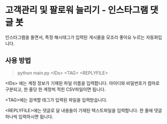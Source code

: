 # 고객관리 및 팔로워 늘리기 - 인스타그램 댓글 봇

인스타그램을 돌면서, 특정 해시태그가 입력된 게시물을 모조리 좋아요 누르는 자동화입니다.

## 사용 방법
> python main.py <IDs\> <TAG\> <REPLYFILE\> 


 <IDs\> 에는 계정 정보가 기재된 파일 이름을 입력합니다. 아이디와 비밀번호가 컴마로 구분되고, 한 줄당 한 계정씩 적힌 CSV파일이면 됩니다.

<TAG\>에는 검색할 태그가 입력된 파일을 입력받습니다.

<REPLYFILE\>에는 댓글로 달 내용들이 기재된 텍스트파일을 입력합니다. 한 줄에 댓글 하나씩 입력하시면 됩니다.

